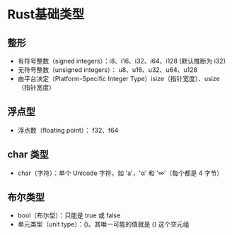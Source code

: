 # Rust基础类型

## 整形
* 有符号整数（signed integers）：i8、i16、i32、i64、i128  (默认推断为 i32)  
* 无符号整数（unsigned integers）： u8、u16、u32、u64、u128   
* 由平台决定（Platform-Specific Integer Type）isize（指针宽度）、usize（指针宽度）  

## 浮点型
* 浮点数（floating point）： f32、f64  

## char 类型
* char（字符）：单个 Unicode 字符，如 'a'，'α' 和 '∞'（每个都是 4 字节）  

## 布尔类型
* bool（布尔型）：只能是 true 或 false  
* 单元类型（unit type）：()。其唯一可能的值就是 () 这个空元组  